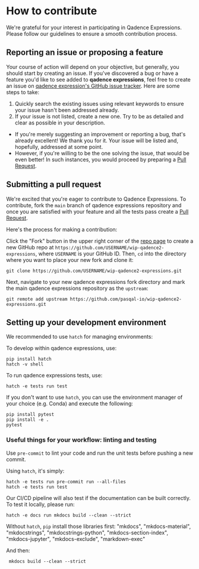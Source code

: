 # How to contribute

We're grateful for your interest in participating in Qadence Expressions. Please follow our guidelines to ensure a smooth contribution process.

## Reporting an issue or proposing a feature

Your course of action will depend on your objective, but generally, you should start by creating an issue. If you've discovered a bug or have a feature you'd like to see added to **qadence expressions**, feel free to create an issue on [qadence expression's GitHub issue tracker](https://github.com/pasqal-io/wip-qadence2-expressions/issues). Here are some steps to take:

1. Quickly search the existing issues using relevant keywords to ensure your issue hasn't been addressed already.
2. If your issue is not listed, create a new one. Try to be as detailed and clear as possible in your description.

- If you're merely suggesting an improvement or reporting a bug, that's already excellent! We thank you for it. Your issue will be listed and, hopefully, addressed at some point.
- However, if you're willing to be the one solving the issue, that would be even better! In such instances, you would proceed by preparing a [Pull Request](#submitting-a-pull-request).

## Submitting a pull request

We're excited that you're eager to contribute to Qadence Expressions. To contribute, fork the `main` branch of qadence expressions repository and once you are satisfied with your feature and all the tests pass create a [Pull Request](https://github.com/pasqal-io/wip-qadence2-expressions/pulls).

Here's the process for making a contribution:

Click the "Fork" button in the upper right corner of the [repo page](https://github.com/pasqal-io/wip-qadence2-expressions) to create a new GitHub repo at `https://github.com/USERNAME/wip-qadence2-expressions`, where `USERNAME` is your GitHub ID. Then, `cd` into the directory where you want to place your new fork and clone it:

```shell
git clone https://github.com/USERNAME/wip-qadence2-expressions.git
```

Next, navigate to your new qadence expressions fork directory and mark the main qadence expressions repository as the `upstream`:

```shell
git remote add upstream https://github.com/pasqal-io/wip-qadence2-expressions.git
```

## Setting up your development environment

We recommended to use `hatch` for managing environments:

To develop within qadence expressions, use:
```shell
pip install hatch
hatch -v shell
```

To run qadence expressions tests, use:

```shell
hatch -e tests run test
```

If you don't want to use `hatch`, you can use the environment manager of your
choice (e.g. Conda) and execute the following:

```shell
pip install pytest
pip install -e .
pytest
```

### Useful things for your workflow: linting and testing

Use `pre-commit` to lint your code and run the unit tests before pushing a new commit.

Using `hatch`, it's simply:

```shell
hatch -e tests run pre-commit run --all-files
hatch -e tests run test
```

Our CI/CD pipeline will also test if the documentation can be built correctly. To test it locally, please run:

```shell
hatch -e docs run mkdocs build --clean --strict
```

Without `hatch`, `pip` install those libraries first:
"mkdocs",
"mkdocs-material",
"mkdocstrings",
"mkdocstrings-python",
"mkdocs-section-index",
"mkdocs-jupyter",
"mkdocs-exclude",
"markdown-exec"


And then:

```shell
 mkdocs build --clean --strict
```
